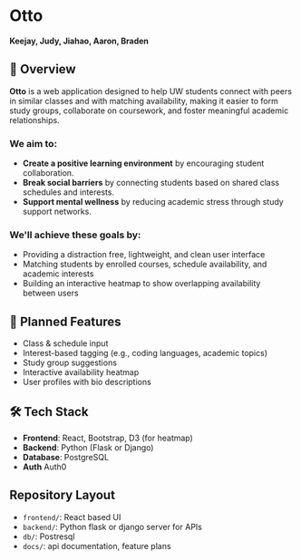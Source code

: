 # Otto

**Keejay, Judy, Jiahao, Aaron, Braden**

## 📘 Overview

**Otto** is a web application designed to help UW students connect with peers in similar classes and with matching availability, making it easier to form study groups, collaborate on coursework, and foster meaningful academic relationships.

 ### We aim to:
- **Create a positive learning environment** by encouraging student collaboration.
- **Break social barriers** by connecting students based on shared class schedules and interests.
- **Support mental wellness** by reducing academic stress through study support networks.

### We'll achieve these goals by:
- Providing a distraction free, lightweight, and clean user interface
- Matching students by enrolled courses, schedule availability, and academic interests
- Building an interactive heatmap to show overlapping availability between users
  

## 🎯 Planned Features

- Class & schedule input
- Interest-based tagging (e.g., coding languages, academic topics)
- Study group suggestions
- Interactive availability heatmap
- User profiles with bio descriptions

## 🛠️ Tech Stack

- **Frontend**: React, Bootstrap, D3 (for heatmap)
- **Backend**: Python (Flask or Django)
- **Database**: PostgreSQL
- **Auth** Auth0

## Repository Layout
- `frontend/`: React based UI
- `backend/`: Python flask or django server for APIs
- `db/`: Postresql
- `docs/`: api documentation, feature plans
